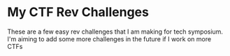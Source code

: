 # My CTF Rev Challenges
These are a few easy rev challenges that I am making for tech symposium. <br />
I'm aiming to add some more challenges in the future if I work on more CTFs
